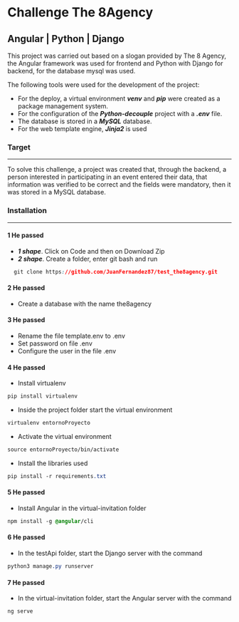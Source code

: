 # Challenge The 8Agency
Angular | Python | Django
----
This project was carried out based on a slogan provided by The 8 Agency, the Angular framework was used for frontend and Python with Django for backend, for the database mysql was used.

The following tools were used for the development of the project:
- For the deploy, a virtual environment ***venv*** and ***pip*** were created as a package management system.
- For the configuration of the ***Python-decouple*** project with a ***.env*** file.
- The database is stored in a ***MySQL*** database.
- For the web template engine, ***Jinja2*** is used

### Target 
----
To solve this challenge, a project was created that, through the backend, a person interested in participating in an event entered their data, that information was verified to be correct and the fields were mandatory, then it was stored in a MySQL database.

### Installation
----
#### 1 He passed
- ***1 shape***. Click on Code and then on Download Zip 
- ***2 shape***. Create a folder, enter git bash and run

```css
  git clone https://github.com/JuanFernandez87/test_the8agency.git
```

#### 2 He passed
- Create a database with the name the8agency

#### 3 He passed
- Rename the file template.env to .env
- Set password on file .env
- Configure the user in the file .env

#### 4 He passed
- Install virtualenv
```css
pip install virtualenv
```
- Inside the project folder start the virtual environment
```css
virtualenv entornoProyecto
```
- Activate the virtual environment
```css
source entornoProyecto/bin/activate
```
- Install the libraries used
```css
pip install -r requirements.txt
```
#### 5 He passed
- Install Angular in the virtual-invitation folder
```css
npm install -g @angular/cli
```
#### 6 He passed
- In the testApi folder, start the Django server with the command
```css
python3 manage.py runserver
```
#### 7 He passed
- In the virtual-invitation folder, start the Angular server with the command
```css
ng serve 